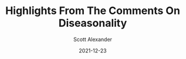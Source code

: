 ---
layout: podcast
title: "Highlights From The Comments On Diseasonality"
author: Scott Alexander
description: https://astralcodexten.substack.com/p/highlights-from-the-comments-on-diseasonality
date: 2021-12-23
length: 2698593
duration: 675
guid: highlights-from-the-comments-on-diseasonality
---